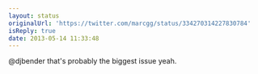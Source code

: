 ```yaml
---
layout: status
originalUrl: 'https://twitter.com/marcgg/status/334270314227830784'
isReply: true
date: 2013-05-14 11:33:48
---
```


@djbender that's probably the biggest issue yeah.
